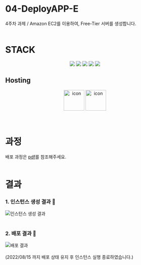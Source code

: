 # 04-DeployAPP-E
4주차 과제 / Amazon EC2를 이용하여, Free-Tier 서버를 생성합니다.
<br></br>

# STACK
<div align = "center">
<img src="https://img.shields.io/badge/Typescript-3178C6?style=flat&logo=typescript&logoColor=white"/>
<img src="https://img.shields.io/badge/NestJS-E0234E?style=flat&logo=nestjs&logoColor=white"/>
<img src="https://img.shields.io/badge/Docker-2496ED?style=flat&logo=docker&logoColor=white"/>
<img src="https://img.shields.io/badge/NodeJS-339933?style=flat&logo=nodejs&logoColor=white"/>
<img src="https://img.shields.io/badge/GitHub-181717?style=flat&logo=github&logoColor=white"/>
</div>

## Hosting
<div align = "center">
<img alt= "icon" wide="65" height="65" src ="https://techstack-generator.vercel.app/aws-icon.svg">
<img alt= "icon" wide="65" height="65" src ="https://techstack-generator.vercel.app/nginx-icon.svg">
</div>
<br></br>

# 과정
배포 과정은 [pdf](https://github.com/pre-onboarding-backend-E/04-DeployAPP-E/blob/haneul/aws%20%EB%B0%B0%ED%8F%AC.pdf)를 참조해주세요.
<br></br>

# 결과
### 1. 인스턴스 생성 결과 💫
![인스턴스 생성 결과](https://user-images.githubusercontent.com/57704568/184551106-d731dde5-2900-4d0a-b776-1390a244b40d.png)
<br></br>


### 2. 배포 결과 💫
![배포 결과](https://user-images.githubusercontent.com/57704568/184551112-b9b24346-2a97-4829-afed-ab39bc596b3b.PNG)
<br></br>
(2022/08/15 까지 배포 상태 유지 후 인스턴스 실행 종료하였습니다.)
